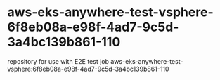 # aws-eks-anywhere-test-vsphere-6f8eb08a-e98f-4ad7-9c5d-3a4bc139b861-110
repository for use with E2E test job aws-eks-anywhere-test-vsphere:6f8eb08a-e98f-4ad7-9c5d-3a4bc139b861-110
